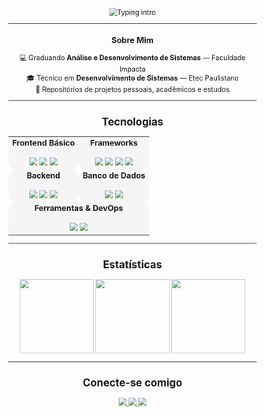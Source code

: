 <p align="center">
  <img
    src="https://readme-typing-svg.herokuapp.com?font=SF+Pro+Display&weight=600&size=28&duration=3500&pause=900&color=7F7F7F&center=true&vCenter=true&width=700&lines=Wallysson+Sousa;Desenvolvedor+FullStack;Bem-vindo+ao+meu+GitHub+%F0%9F%9A%80"
    alt="Typing intro"
  />
</p>

<hr />

<h3 align="center">Sobre Mim</h3>
<p align="center">
💻 Graduando <b>Análise e Desenvolvimento de Sistemas</b> — Faculdade Impacta<br/>
🎓 Técnico em <b>Desenvolvimento de Sistemas</b> — Etec Paulistano<br/>
📂 Repositórios de projetos pessoais, acadêmicos e estudos
</p>

---

<h2 align="center">Tecnologias</h2>

<!-- GRID DE CARDS COMPACTO -->
<table align="center" cellpadding="10">
  <tr>
    <!-- Frontend Básico -->
    <td align="center" bgcolor="#F5F5F5" style="border-radius:15px">
      <b>Frontend Básico</b>
      <br/><br/>
      <img src="https://img.shields.io/badge/HTML5-E34F26?logo=html5&logoColor=white&style=flat" />
      <img src="https://img.shields.io/badge/CSS3-1572B6?logo=css3&logoColor=white&style=flat" />
      <img src="https://img.shields.io/badge/JavaScript-F7DF1E?logo=javascript&logoColor=black&style=flat" />
    </td>
    <td align="center" bgcolor="#F5F5F5" style="border-radius:15px">
      <b> Frameworks</b>
      <br/><br/>
      <img src="https://img.shields.io/badge/React-20232A?logo=react&logoColor=61DAFB&style=flat" />
      <img src="https://img.shields.io/badge/Next.js-000000?logo=next.js&logoColor=white&style=flat" />
      <img src="https://img.shields.io/badge/Express-000000?logo=express&logoColor=white&style=flat" />
      <img src="https://img.shields.io/badge/Flask-000000?logo=flask&logoColor=white&style=flat" />
    </td>
  </tr>

  <tr>
    <!-- Backend -->
    <td align="center" bgcolor="#F5F5F5" style="border-radius:15px">
      <b>Backend</b>
      <br/><br/>
      <img src="https://img.shields.io/badge/Node.js-339933?logo=node.js&logoColor=white&style=flat" />
      <img src="https://img.shields.io/badge/Python-3776AB?logo=python&logoColor=white&style=flat" />
      <img src="https://img.shields.io/badge/Kotlin-7F52FF?logo=kotlin&logoColor=white&style=flat" />
    </td>
    <td align="center" bgcolor="#F5F5F5" style="border-radius:15px">
      <b> Banco de Dados</b>
      <br/><br/>
      <img src="https://img.shields.io/badge/MySQL-005E86?logo=mysql&logoColor=white&style=flat" />
      <img src="https://img.shields.io/badge/PostgreSQL-336791?logo=postgresql&logoColor=white&style=flat" />
    </td>
  </tr>

  <tr>
    <!-- Ferramentas & DevOps -->
    <td colspan="2" align="center" bgcolor="#F5F5F5" style="border-radius:15px">
      <b> Ferramentas & DevOps</b>
      <br/><br/>
      <img src="https://img.shields.io/badge/Docker-2496ED?logo=docker&logoColor=white&style=flat" />
      <img src="https://img.shields.io/badge/Git-F05033?logo=git&logoColor=white&style=flat" />
    </td>
  </tr>
</table>

---

<h2 align="center">Estatísticas</h2>
<p align="center">
  <img src="https://github-readme-stats.vercel.app/api?username=WallyssonSousa&show_icons=true&theme=transparent&hide_border=true&count_private=true" height="150" />
  <img src="https://github-readme-streak-stats.herokuapp.com/?user=WallyssonSousa&theme=transparent&hide_border=true" height="150" />
  <img src="https://github-readme-stats.vercel.app/api/top-langs?username=WallyssonSousa&layout=compact&theme=transparent&hide_border=true&langs_count=8" height="150" />
</p>

---

<h2 align="center">Conecte-se comigo</h2>
<p align="center">
  <a href="https://www.linkedin.com/in/wallyssonsousa/" target="_blank">
    <img src="https://img.shields.io/badge/LinkedIn-0A66C2?logo=linkedin&logoColor=white&style=for-the-badge" />
  </a>
  <a href="mailto:wallysson.dev@gmail.com" target="_blank">
    <img src="https://img.shields.io/badge/Gmail-EA4335?logo=gmail&logoColor=white&style=for-the-badge" />
  </a>
  <a href="https://www.instagram.com/wallyssonsousa_/" target="_blank">
    <img src="https://img.shields.io/badge/Instagram-E4405F?logo=instagram&logoColor=white&style=for-the-badge" />
  </a>
</p>
